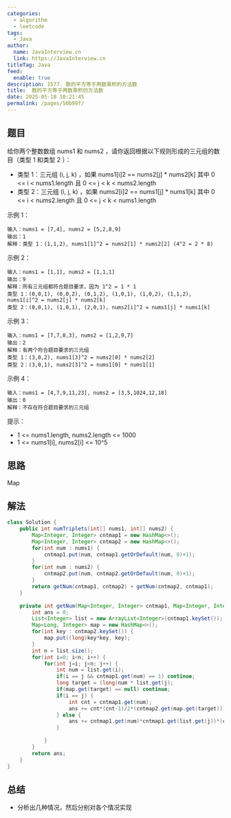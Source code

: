 ```yaml
---
categories: 
  - algorithm
  - leetcode
tags: 
  - Java
author: 
  name: JavaInterview.cn
  link: https://JavaInterview.cn
titleTag: Java
feed: 
  enable: true
description: 1577. 数的平方等于两数乘积的方法数
title:  数的平方等于两数乘积的方法数
date: 2025-05-10 10:21:45
permalink: /pages/50b99f/
---
```


## 题目

给你两个整数数组 nums1 和 nums2 ，请你返回根据以下规则形成的三元组的数目（类型 1 和类型 2 ）：

* 类型 1：三元组 (i, j, k) ，如果 nums1[i]2 == nums2[j] * nums2[k] 其中 0 <= i < nums1.length 且 0 <= j < k < nums2.length
* 类型 2：三元组 (i, j, k) ，如果 nums2[i]2 == nums1[j] * nums1[k] 其中 0 <= i < nums2.length 且 0 <= j < k < nums1.length


示例 1：

    输入：nums1 = [7,4], nums2 = [5,2,8,9]
    输出：1
    解释：类型 1：(1,1,2), nums1[1]^2 = nums2[1] * nums2[2] (4^2 = 2 * 8)
示例 2：

    输入：nums1 = [1,1], nums2 = [1,1,1]
    输出：9
    解释：所有三元组都符合题目要求，因为 1^2 = 1 * 1
    类型 1：(0,0,1), (0,0,2), (0,1,2), (1,0,1), (1,0,2), (1,1,2), nums1[i]^2 = nums2[j] * nums2[k]
    类型 2：(0,0,1), (1,0,1), (2,0,1), nums2[i]^2 = nums1[j] * nums1[k]
示例 3：

    输入：nums1 = [7,7,8,3], nums2 = [1,2,9,7]
    输出：2
    解释：有两个符合题目要求的三元组
    类型 1：(3,0,2), nums1[3]^2 = nums2[0] * nums2[2]
    类型 2：(3,0,1), nums2[3]^2 = nums1[0] * nums1[1]
示例 4：

    输入：nums1 = [4,7,9,11,23], nums2 = [3,5,1024,12,18]
    输出：0
    解释：不存在符合题目要求的三元组


提示：

* 1 <= nums1.length, nums2.length <= 1000
* 1 <= nums1[i], nums2[i] <= 10^5

## 思路

Map

## 解法
```java
class Solution {
    public int numTriplets(int[] nums1, int[] nums2) {
        Map<Integer, Integer> cntmap1 = new HashMap<>();
        Map<Integer, Integer> cntmap2 = new HashMap<>();
        for(int num : nums1) {
            cntmap1.put(num, cntmap1.getOrDefault(num, 0)+1);
        }
        for(int num : nums2) {
            cntmap2.put(num, cntmap2.getOrDefault(num, 0)+1);
        }
        return getNum(cntmap1, cntmap2) + getNum(cntmap2, cntmap1);   
    }
    
    private int getNum(Map<Integer, Integer> cntmap1, Map<Integer, Integer> cntmap2) {
        int ans = 0;
        List<Integer> list = new ArrayList<Integer>(cntmap1.keySet());
        Map<Long, Integer> map = new HashMap<>();
        for(int key : cntmap2.keySet()) {
            map.put((long)key*key, key);
        }
        int n = list.size();
        for(int i=0; i<n; i++) {
            for(int j=i; j<n; j++) {
                int num = list.get(i);
                if(i == j && cntmap1.get(num) == 1) continue;
                long target = (long)num * list.get(j);
                if(map.get(target) == null) continue;
                if(i == j) {
                    int cnt = cntmap1.get(num);
                    ans += cnt*(cnt-1)/2*(cntmap2.get(map.get(target)));
                } else {
                    ans += cntmap1.get(num)*cntmap1.get(list.get(j))*(cntmap2.get(map.get(target)));
                }
                
            }
        }
        return ans;
    }
}

```

## 总结

- 分析出几种情况，然后分别对各个情况实现 
